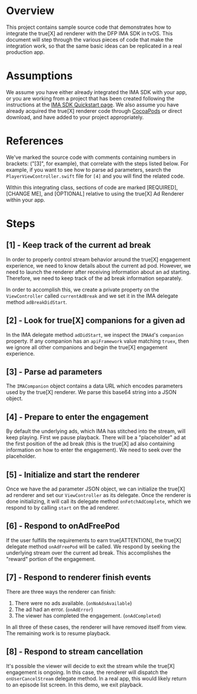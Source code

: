 # Overview

This project contains sample source code that demonstrates how to integrate the true[X]
ad renderer with the DFP IMA SDK in tvOS. This document will step through the
various pieces of code that make the integration work, so that the same basic ideas can
be replicated in a real production app.

# Assumptions

We assume you have either already integrated the IMA SDK with your app, or you are
working from a project that has been created following the instructions at the
[IMA SDK Quickstart page](https://developers.google.com/interactive-media-ads/docs/sdks/tvos/quickstart).
We also assume you have already acquired the true[X] renderer code through
[CocoaPods](https://github.com/socialvibe/cocoapod-specs) or direct download,
and have added to your project appropriately.

# References

We've marked the source code with comments containing numbers in brackets: ("[3]", for
example), that correlate with the steps listed below. For example, if you want to see how to parse ad
parameters, search the `PlayerViewController.swift` file for `[4]` and you will find the related code.

Within this integrating class, sections of code are marked [REQUIRED], [CHANGE ME], and [OPTIONAL] relative
to using the true[X] Ad Renderer within your app.

# Steps

## [1] - Keep track of the current ad break

In order to properly control stream behavior around the true[X] engagement experience,
we need to know details about the current ad pod. However, we need to launch the renderer
after receiving information about an ad starting. Therefore, we need to keep track of the
ad break information separately.

In order to accomplish this, we create a private property on the `ViewController` called
`currentAdBreak` and we set it in the IMA delegate method `adBreakDidStart`.

## [2] - Look for true[X] companions for a given ad

In the IMA delegate method `adDidStart`, we inspect the `IMAAd`'s `companion` property. If
any companion has an `apiFramework` value matching `truex`, then we ignore all other
companions and begin the true[X] engagement experience.

## [3] - Parse ad parameters

The `IMACompanion` object contains a data URL which encodes parameters used
by the true[X] renderer. We parse this base64 string into a JSON object.

## [4] - Prepare to enter the engagement

By default the underlying ads, which IMA has stitched into the stream, will keep playing.
First we pause playback. There will be a "placeholder" ad at the
first position of the ad break (this is the true[X] ad also containing information on how to enter the engagement).
We need to seek over the placeholder.

## [5] - Initialize and start the renderer

Once we have the ad parameter JSON object, we can initialize the true[X] ad renderer and set
our `ViewController` as its delegate. Once the renderer is done initializing, it will call
its delegate method `onFetchAdComplete`, which we respond to by calling `start` on the ad
renderer.

## [6] - Respond to onAdFreePod

If the user fulfills the requirements to earn true[ATTENTION], the true[X] delegate method
`onAdFreePod` will be called. We respond by seeking the underlying stream over the
current ad break. This accomplishes the "reward" portion of the engagement.

## [7] - Respond to renderer finish events

There are three ways the renderer can finish:

1. There were no ads available. (`onNoAdsAvailable`)
2. The ad had an error. (`onAdError`)
3. The viewer has completed the engagement. (`onAdCompleted`)

In all three of these cases, the renderer will have removed itself from view.
The remaining work is to resume playback.

## [8] - Respond to stream cancellation

It's possible the viewer will decide to exit the stream while the true[X] engagement
is ongoing. In this case, the renderer will dispatch the `onUserCancelStream` delegate method.
In a real app, this would likely return to an episode list screen. In this demo, we exit playback.
